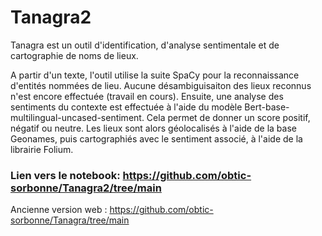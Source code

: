 # Tanagra2

Tanagra est un outil d'identification, d'analyse sentimentale et de cartographie de noms de lieux.

A partir d'un texte, l'outil utilise la suite SpaCy pour la reconnaissance d'entités nommées de lieu. Aucune désambiguisaiton des lieux reconnus n'est encore effectuée (travail en cours). Ensuite, une analyse des sentiments du contexte est effectuée à l'aide du modèle Bert-base-multilingual-uncased-sentiment. Cela permet de donner un score positif, négatif ou neutre.
Les lieux sont alors géolocalisés à l'aide de la base Geonames, puis cartographiés avec le sentiment associé, à l'aide de la librairie Folium.

### Lien vers le notebook: https://github.com/obtic-sorbonne/Tanagra2/tree/main

Ancienne version web : https://github.com/obtic-sorbonne/Tanagra/tree/main
